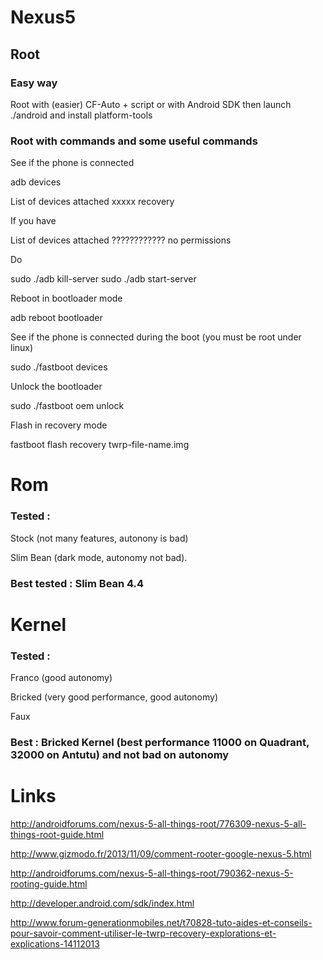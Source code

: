 # Nexus5

## Root

### Easy way
Root with (easier)
CF-Auto  + script
or with
Android SDK then launch ./android and install platform-tools

### Root with commands and some useful commands

See if the phone is connected

 adb devices
 
 List of devices attached 
 xxxxx	recovery
 
If you have 

 List of devices attached 
 ????????????	no permissions
 
Do

 sudo ./adb kill-server
 sudo ./adb start-server
 

Reboot in bootloader mode

adb reboot bootloader

See if the phone is connected during the boot (you must be root under linux)

sudo ./fastboot devices

Unlock the bootloader

sudo ./fastboot oem unlock

Flash in recovery mode

fastboot flash recovery twrp-file-name.img




Rom
===

### Tested : 

Stock (not many features, autonony is bad)

Slim Bean (dark mode, autonomy not bad).

### Best tested : Slim Bean 4.4 

Kernel
======

### Tested : 
Franco (good autonomy)

Bricked (very good performance, good autonomy)

Faux

### Best : Bricked Kernel (best performance 11000 on Quadrant, 32000 on Antutu) and not bad on autonomy


Links
=====

http://androidforums.com/nexus-5-all-things-root/776309-nexus-5-all-things-root-guide.html

http://www.gizmodo.fr/2013/11/09/comment-rooter-google-nexus-5.html

http://androidforums.com/nexus-5-all-things-root/790362-nexus-5-rooting-guide.html

http://developer.android.com/sdk/index.html

http://www.forum-generationmobiles.net/t70828-tuto-aides-et-conseils-pour-savoir-comment-utiliser-le-twrp-recovery-explorations-et-explications-14112013


